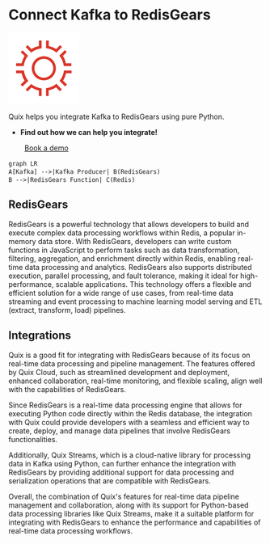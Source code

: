 # Connect Kafka to RedisGears

![](./images/logo_1.jpg)

Quix helps you integrate Kafka to RedisGears using pure Python.

<div class="grid cards blog-grid-card" markdown>

- __Find out how we can help you integrate!__

    <a class="md-button md-button--primary" href="https://share.hsforms.com/1iW0TmZzKQMChk0lxd_tGiw4yjw2?__hstc=175542013.2303933fbd746c0ac86d9ccbe9bc9100.1728383268831.1729603416735.1729620918855.31&__hssc=175542013.1.1729620918855&__hsfp=2132701734" target="_blank" style="margin:.5rem;">Book a demo</a>

</div>

```mermaid
graph LR
A[Kafka] -->|Kafka Producer| B(RedisGears)
B -->|RedisGears Function| C(Redis)
```

## RedisGears

RedisGears is a powerful technology that allows developers to build and execute complex data processing workflows within Redis, a popular in-memory data store. With RedisGears, developers can write custom functions in JavaScript to perform tasks such as data transformation, filtering, aggregation, and enrichment directly within Redis, enabling real-time data processing and analytics. RedisGears also supports distributed execution, parallel processing, and fault tolerance, making it ideal for high-performance, scalable applications. This technology offers a flexible and efficient solution for a wide range of use cases, from real-time data streaming and event processing to machine learning model serving and ETL (extract, transform, load) pipelines.

## Integrations

Quix is a good fit for integrating with RedisGears because of its focus on real-time data processing and pipeline management. The features offered by Quix Cloud, such as streamlined development and deployment, enhanced collaboration, real-time monitoring, and flexible scaling, align well with the capabilities of RedisGears.

Since RedisGears is a real-time data processing engine that allows for executing Python code directly within the Redis database, the integration with Quix could provide developers with a seamless and efficient way to create, deploy, and manage data pipelines that involve RedisGears functionalities. 

Additionally, Quix Streams, which is a cloud-native library for processing data in Kafka using Python, can further enhance the integration with RedisGears by providing additional support for data processing and serialization operations that are compatible with RedisGears.

Overall, the combination of Quix's features for real-time data pipeline management and collaboration, along with its support for Python-based data processing libraries like Quix Streams, make it a suitable platform for integrating with RedisGears to enhance the performance and capabilities of real-time data processing workflows.

